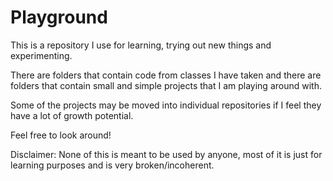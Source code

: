 # Playground
This is a repository I use for learning, trying out new things and experimenting. 

There are folders that contain code from classes I have taken and there are folders that contain small and simple projects that I am playing around with. 

Some of the projects may be moved into individual repositories if I feel they have a lot of growth potential. 

Feel free to look around!

Disclaimer: None of this is meant to be used by anyone, most of it is just for learning purposes and is very broken/incoherent. 

